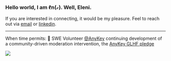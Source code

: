 ### Hello world, I am ℓn(ℯ). Well, Eleni.

If you are interested in connecting, it would be my pleasure. Feel to reach out via [email](mailto:elenipartakki@gmail.com) or [linkedin](https://www.linkedin.com/in/elenipartakki/).

***

When time permits:
🧩 SWE Volunteer [@AnyKey](https://anykey.org/) continuing development of a community-driven moderation intervention, the [AnyKey GLHF pledge](https://anykey.org/en/pledge)

![](https://media.giphy.com/media/bcKmIWkUMCjVm/giphy.gif)
